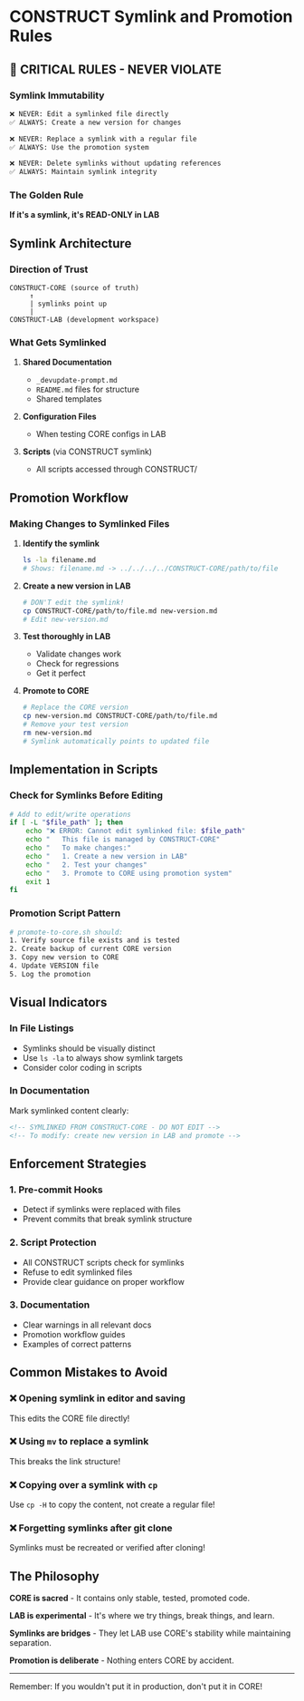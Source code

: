 # CONSTRUCT Symlink and Promotion Rules

## 🚨 CRITICAL RULES - NEVER VIOLATE

### Symlink Immutability
```bash
❌ NEVER: Edit a symlinked file directly
✅ ALWAYS: Create a new version for changes

❌ NEVER: Replace a symlink with a regular file
✅ ALWAYS: Use the promotion system

❌ NEVER: Delete symlinks without updating references
✅ ALWAYS: Maintain symlink integrity
```

### The Golden Rule
**If it's a symlink, it's READ-ONLY in LAB**

## Symlink Architecture

### Direction of Trust
```
CONSTRUCT-CORE (source of truth)
     ↑
     | symlinks point up
     |
CONSTRUCT-LAB (development workspace)
```

### What Gets Symlinked
1. **Shared Documentation**
   - `_devupdate-prompt.md`
   - `README.md` files for structure
   - Shared templates

2. **Configuration Files**
   - When testing CORE configs in LAB

3. **Scripts** (via CONSTRUCT symlink)
   - All scripts accessed through CONSTRUCT/

## Promotion Workflow

### Making Changes to Symlinked Files

1. **Identify the symlink**
   ```bash
   ls -la filename.md
   # Shows: filename.md -> ../../../../CONSTRUCT-CORE/path/to/file
   ```

2. **Create a new version in LAB**
   ```bash
   # DON'T edit the symlink!
   cp CONSTRUCT-CORE/path/to/file.md new-version.md
   # Edit new-version.md
   ```

3. **Test thoroughly in LAB**
   - Validate changes work
   - Check for regressions
   - Get it perfect

4. **Promote to CORE**
   ```bash
   # Replace the CORE version
   cp new-version.md CONSTRUCT-CORE/path/to/file.md
   # Remove your test version
   rm new-version.md
   # Symlink automatically points to updated file
   ```

## Implementation in Scripts

### Check for Symlinks Before Editing
```bash
# Add to edit/write operations
if [ -L "$file_path" ]; then
    echo "❌ ERROR: Cannot edit symlinked file: $file_path"
    echo "   This file is managed by CONSTRUCT-CORE"
    echo "   To make changes:"
    echo "   1. Create a new version in LAB"
    echo "   2. Test your changes"
    echo "   3. Promote to CORE using promotion system"
    exit 1
fi
```

### Promotion Script Pattern
```bash
# promote-to-core.sh should:
1. Verify source file exists and is tested
2. Create backup of current CORE version
3. Copy new version to CORE
4. Update VERSION file
5. Log the promotion
```

## Visual Indicators

### In File Listings
- Symlinks should be visually distinct
- Use `ls -la` to always show symlink targets
- Consider color coding in scripts

### In Documentation
Mark symlinked content clearly:
```markdown
<!-- SYMLINKED FROM CONSTRUCT-CORE - DO NOT EDIT -->
<!-- To modify: create new version in LAB and promote -->
```

## Enforcement Strategies

### 1. Pre-commit Hooks
- Detect if symlinks were replaced with files
- Prevent commits that break symlink structure

### 2. Script Protection
- All CONSTRUCT scripts check for symlinks
- Refuse to edit symlinked files
- Provide clear guidance on proper workflow

### 3. Documentation
- Clear warnings in all relevant docs
- Promotion workflow guides
- Examples of correct patterns

## Common Mistakes to Avoid

### ❌ Opening symlink in editor and saving
This edits the CORE file directly!

### ❌ Using `mv` to replace a symlink
This breaks the link structure!

### ❌ Copying over a symlink with `cp`
Use `cp -H` to copy the content, not create a regular file!

### ❌ Forgetting symlinks after git clone
Symlinks must be recreated or verified after cloning!

## The Philosophy

**CORE is sacred** - It contains only stable, tested, promoted code.

**LAB is experimental** - It's where we try things, break things, and learn.

**Symlinks are bridges** - They let LAB use CORE's stability while maintaining separation.

**Promotion is deliberate** - Nothing enters CORE by accident.

---

Remember: If you wouldn't put it in production, don't put it in CORE!